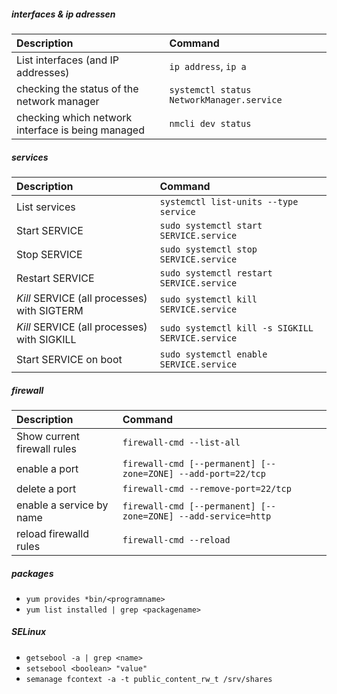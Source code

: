##### interfaces & ip adressen
| Description                                       | Command                                   |
| :---                                              | :---                                      |
| List interfaces (and IP addresses)                | `ip address`, `ip a`                      |
| checking the status of the network manager        | `systemctl status NetworkManager.service` |
| checking which network interface is being managed | `nmcli dev status`                        |

##### services
| Description                                 | Command                                          |
| :---                               		  | :---                                             |
| List services                               | `systemctl list-units --type service`            |
| Start SERVICE                               | `sudo systemctl start SERVICE.service`           |
| Stop SERVICE                                | `sudo systemctl stop SERVICE.service`            |
| Restart SERVICE                             | `sudo systemctl restart SERVICE.service`         |
| *Kill* SERVICE (all processes) with SIGTERM | `sudo systemctl kill SERVICE.service`            |
| *Kill* SERVICE (all processes) with SIGKILL | `sudo systemctl kill -s SIGKILL SERVICE.service` |
| Start SERVICE on boot                       | `sudo systemctl enable SERVICE.service`          |

##### firewall
| Description                 | Command                                                       |
| :---                        | :---                                                          |
| Show current firewall rules | `firewall-cmd --list-all`                                     |
| enable a port               | `firewall-cmd [--permanent] [--zone=ZONE] --add-port=22/tcp`  |
| delete a port               | `firewall-cmd --remove-port=22/tcp`                           |
| enable a service by name    | `firewall-cmd [--permanent] [--zone=ZONE] --add-service=http` |
| reload firewalld rules      | `firewall-cmd --reload`                                       |

##### packages
* `yum provides *bin/<programname>`
* `yum list installed | grep <packagename>`

##### SELinux
* `getsebool -a | grep <name>`
* `setsebool <boolean> "value"`
* `semanage fcontext -a -t public_content_rw_t /srv/shares`